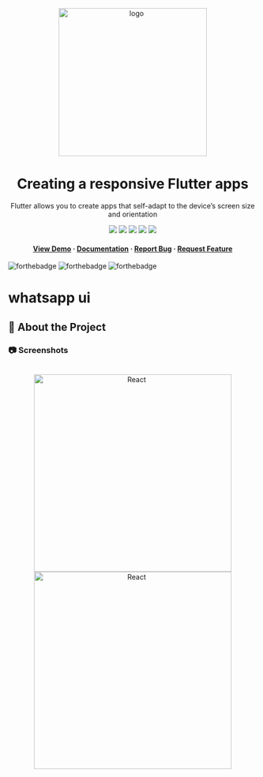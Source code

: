 <div align="center">

  <img src="https://user-images.githubusercontent.com/99184393/201592983-1e542751-6edf-4332-91ec-04c8d27b43fe.png" alt="logo" width="300" height="auto" />

  # Creating a responsive Flutter apps

  <p>
Flutter allows you to create apps that self-adapt to the device’s screen size and orientation
  </p>

<!-- Badges -->

![](https://img.shields.io/badge/Maintained-Yes-indigo)
![](https://img.shields.io/github/forks/SashenJayathilaka/Flutter-Responsive-Ui.svg)
![](https://img.shields.io/github/stars/SashenJayathilaka/Flutter-Responsive-Ui.svg)
![](https://img.shields.io/github/issues/SashenJayathilaka/Flutter-Responsive-Ui)
![](https://img.shields.io/github/last-commit/SashenJayathilaka/Flutter-Responsive-Ui)

<h4>
    <a href="whatsappui-clone.netlify.app">View Demo</a>
  <span> · </span>
    <a href="https://github.com/SashenJayathilaka/Flutter-Responsive-Ui/blob/master/README.md">Documentation</a>
  <span> · </span>
    <a href="https://github.com/SashenJayathilaka/Flutter-Responsive-Ui/issues">Report Bug</a>
  <span> · </span>
    <a href="https://github.com/SashenJayathilaka/Flutter-Responsive-Ui/issues">Request Feature</a>
  </h4>
</div>


 </div>
 
 
![forthebadge](https://forthebadge.com/images/badges/built-with-love.svg)
![forthebadge](https://forthebadge.com/images/badges/for-you.svg)
![forthebadge](https://forthebadge.com/images/badges/powered-by-coffee.svg)


# whatsapp ui

<!-- About the Project -->
## :star2: About the Project

<!-- Screenshots -->
### :camera: Screenshots

<div style="display: inline_block" align="center"><br>
<a href="https://whatsappui-clone.netlify.app">
 <img align="center" alt="React"  height="400" src="https://user-images.githubusercontent.com/99184393/201814786-3eca8b2e-a8c8-41c6-be02-8fc8eae5b14c.png">
  <img align="center" alt="React"  height="400" src="https://user-images.githubusercontent.com/99184393/201816472-c324e71a-3b32-480c-b520-0492ed8176d5.png">
</a>
</div>

<br />










